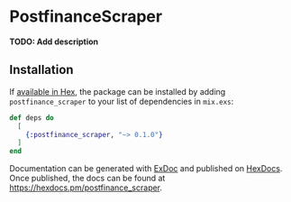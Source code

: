 # PostfinanceScraper

**TODO: Add description**

## Installation

If [available in Hex](https://hex.pm/docs/publish), the package can be installed
by adding `postfinance_scraper` to your list of dependencies in `mix.exs`:

```elixir
def deps do
  [
    {:postfinance_scraper, "~> 0.1.0"}
  ]
end
```

Documentation can be generated with [ExDoc](https://github.com/elixir-lang/ex_doc)
and published on [HexDocs](https://hexdocs.pm). Once published, the docs can
be found at <https://hexdocs.pm/postfinance_scraper>.

